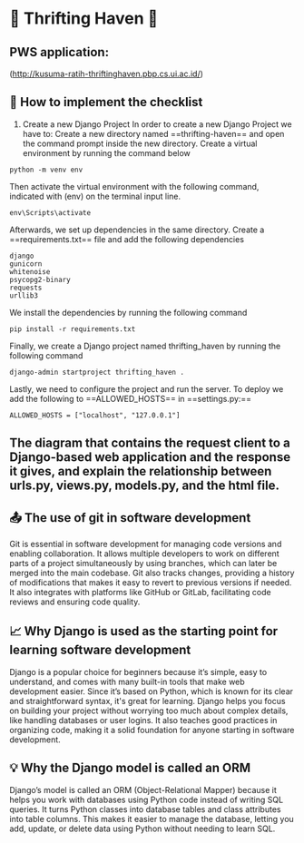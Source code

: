 # :handbag: Thrifting Haven :womans_clothes:

## PWS application:
(http://kusuma-ratih-thriftinghaven.pbp.cs.ui.ac.id/)

## :memo: How to implement the checklist

1. Create a new Django Project
In order to create a new Django Project we have to:
Create a new directory named ==thrifting-haven== and open the command prompt inside the new directory.
Create a virtual environment by running the command below
```
python -m venv env
```
Then activate the virtual environment with the following command, indicated with (env) on the terminal input line.
```
env\Scripts\activate
```
Afterwards, we set up dependencies in the same directory.
Create a ==requirements.txt== file and add the following dependencies
```
django
gunicorn
whitenoise
psycopg2-binary
requests
urllib3
```
We install the dependencies by running the following command
```
pip install -r requirements.txt
```
Finally, we create a Django project named thrifting_haven by running the following command
```
django-admin startproject thrifting_haven .
```
Lastly, we need to configure the project and run the server.
To deploy we add the following to ==ALLOWED_HOSTS== in ==settings.py:==
```
ALLOWED_HOSTS = ["localhost", "127.0.0.1"]
```







## The diagram that contains the request client to a Django-based web application and the response it gives, and explain the relationship between urls.py, views.py, models.py, and the html file.


## :outbox_tray: The use of git in software development 

Git is essential in software development for managing code versions and enabling collaboration. It allows multiple developers to work on different parts of a project simultaneously by using branches, which can later be merged into the main codebase. Git also tracks changes, providing a history of modifications that makes it easy to revert to previous versions if needed. It also integrates with platforms like GitHub or GitLab, facilitating code reviews and ensuring code quality. 

## :chart_with_upwards_trend: Why Django is used as the starting point for learning software development

Django is a popular choice for beginners because it’s simple, easy to understand, and comes with many built-in tools that make web development easier. Since it’s based on Python, which is known for its clear and straightforward syntax, it's great for learning. Django helps you focus on building your project without worrying too much about complex details, like handling databases or user logins. It also teaches good practices in organizing code, making it a solid foundation for anyone starting in software development.

## :bulb: Why the Django model is called an ORM

Django’s model is called an ORM (Object-Relational Mapper) because it helps you work with databases using Python code instead of writing SQL queries. It turns Python classes into database tables and class attributes into table columns. This makes it easier to manage the database, letting you add, update, or delete data using Python without needing to learn SQL.

